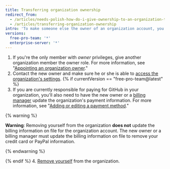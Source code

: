 ```yaml
---
title: Transferring organization ownership
redirect_from:
  - /articles/needs-polish-how-do-i-give-ownership-to-an-organization-to-someone-else/
  - /articles/transferring-organization-ownership
intro: 'To make someone else the owner of an organization account, you must add a new owner{% if currentVersion == "free-pro-team@latest" %}, ensure that the billing information is updated,{% endif %} and then remove yourself from the account.'
versions:
  free-pro-team: '*'
  enterprise-server: '*'
---
```


1. If you're the only member with *owner* privileges, give another organization member the owner role. For more information, see "[Appointing an organization owner](/github/setting-up-and-managing-organizations-and-teams/maintaining-ownership-continuity-for-your-organization#appointing-an-organization-owner)."
2. Contact the new owner and make sure he or she is able to [access the organization's settings](/articles/accessing-your-organization-s-settings).
{% if currentVersion == "free-pro-team@latest" %}
3. If you are currently responsible for paying for GitHub in your organization, you'll also need to have the new owner or a [billing manager](/articles/adding-a-billing-manager-to-your-organization/) update the organization's payment information. For more information, see "[Adding or editing a payment method](/articles/adding-or-editing-a-payment-method)."

  {% warning %}

  **Warning**: Removing yourself from the organization **does not** update the billing information on file for the organization account. The new owner or a billing manager must update the billing information on file to remove your credit card or PayPal information.

  {% endwarning %}

{% endif %}
4. [Remove yourself](/articles/removing-yourself-from-an-organization) from the organization.
